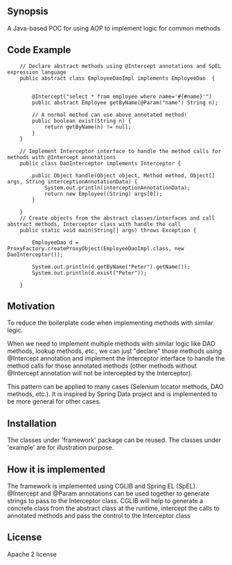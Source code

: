 ## Synopsis

A Java-based POC for using AOP to implement logic for common methods


## Code Example

```
    // Declare abstract methods using @Intercept annotations and SpEL expression language
    public abstract class EmployeeDaoImpl implements EmployeeDao  {


        @Intercept("select * from employee where name='#{#name}'")
        public abstract Employee getByName(@Param("name") String n);

        // A normal method can use above annotated method!
        public boolean exist(String n) {
            return getByName(n) != null;
        }
    }

    // Implement Interceptor interface to handle the method calls for methods with @Intercept annotations
    public class DaoInterceptor implements Interceptor {

        public Object handle(Object object, Method method, Object[] args, String interceptionAnnotationData) {
            System.out.println(interceptionAnnotationData);
            return new Employee((String) args[0]);
        }

    }
    // Create objects from the abstract classes/interfaces and call abstract methods, Interceptor class with handle the call
    public static void main(String[] args) throws Exception {

        EmployeeDao d = ProxyFactory.createProxyObject(EmployeeDaoImpl.class, new DaoInterceptor());

        System.out.println(d.getByName("Peter").getName());
        System.out.println(d.exist("Peter"));

    }
```


## Motivation

To reduce the boilerplate code when implementing methods with similar logic.

When we need to implement multiple methods with similar logic like DAO methods, lookup methods, etc., we can just "declare" those methods using @Intercept annotation and implement the Interceptor interface to handle the method calls for those annotated methods (other methods without @Intercept annotation will not be intercepted by the Interceptor).

This pattern can be applied to many cases (Selenium locator methods, DAO methods, etc.). It is inspired by Spring Data project and is implemented to be more general for other cases.


## Installation

The classes under 'framework' package can be reused. The classes under 'example' are for illustration purpose.

## How it is implemented

The framework is implemented using CGLIB and Spring EL (SpEL). @Intercept and @Param annotations can be used together to generate strings to pass to the Interceptor class. CGLIB will help to generate a concrete class from the abstract class at the runtime, intercept the calls to annotated methods and pass the control to the Interceptor class

## License

Apache 2 license